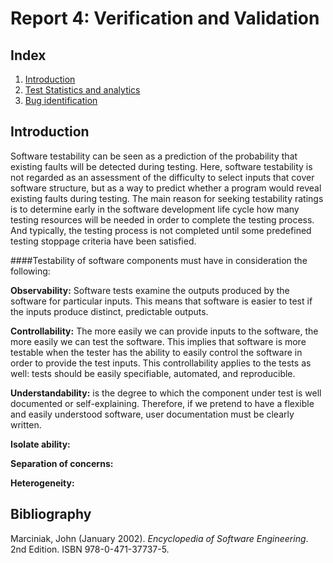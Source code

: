 # Report 4: Verification and Validation

## Index
 1. [Introduction](#introduction)
 2. [Test Statistics and analytics](#test_sa)
 3. [Bug identification](#bug_identification)

## Introduction<a name="introduction"></a>

Software testability can be seen as a prediction of the probability that existing faults will be detected during testing. Here, software testability is not regarded as an assessment of the difficulty to select inputs that cover software structure, but as a way to predict whether a program would reveal existing faults during testing. The main reason for seeking testability ratings is to determine early in the software development life cycle how many testing resources will be needed in order to complete the testing process. And typically, the testing process is not completed until some predefined testing stoppage criteria have been satisfied.

####Testability of software components must have in consideration the following:

**Observability:** Software tests examine the outputs produced by the software for particular inputs. This means that software is easier to test if the inputs produce distinct, predictable outputs. 

**Controllability:**  The more easily we can provide inputs to the software, the more easily we can test the software. This implies that software is more testable when the tester has the ability to easily control the software in order to provide the test inputs. This controllability applies to the tests as well: tests should be easily specifiable, automated, and reproducible.

**Understandability:** is the degree to which the component under test is well documented or self-explaining. Therefore, if we pretend to have a flexible and easily understood software, user documentation must be clearly written.

**Isolate ability:**

**Separation of concerns:**

**Heterogeneity:**

## Bibliography
Marciniak, John  (January 2002). *Encyclopedia of Software Engineering*. 2nd Edition. ISBN 978-0-471-37737-5.

